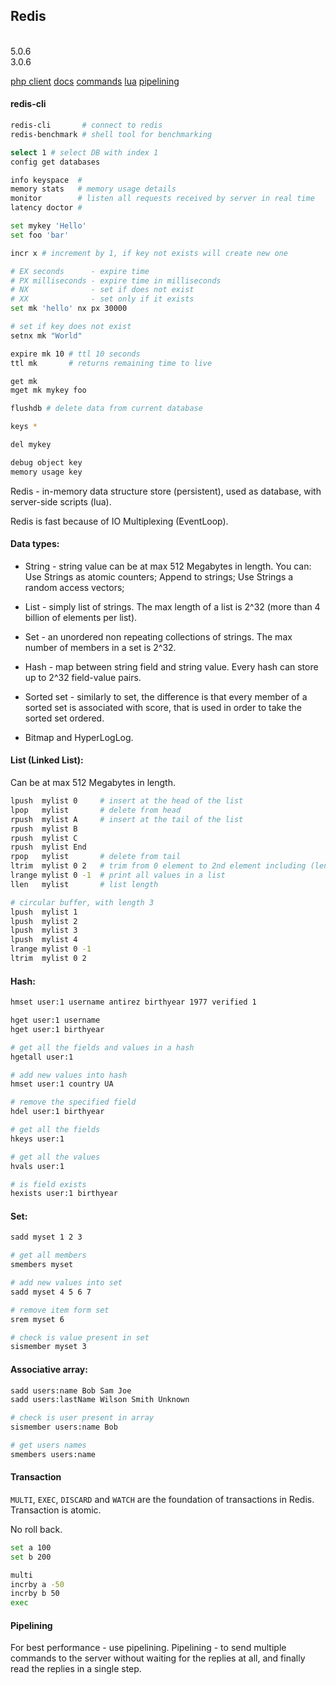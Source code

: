 Redis
-
<br>5.0.6
<br>3.0.6

[php client](https://github.com/phpredis/phpredis)
[docs](https://redis.io/documentation)
[commands](https://redis.io/commands)
[lua](https://redis.io/commands/eval)
[pipelining](https://redis.io/topics/pipelining)

#### redis-cli

````sh
redis-cli       # connect to redis
redis-benchmark # shell tool for benchmarking
````

````sh
select 1 # select DB with index 1
config get databases

info keyspace  #
memory stats   # memory usage details
monitor        # listen all requests received by server in real time
latency doctor #

set mykey 'Hello'
set foo 'bar'

incr x # increment by 1, if key not exists will create new one

# EX seconds      - expire time
# PX milliseconds - expire time in milliseconds
# NX              - set if does not exist
# XX              - set only if it exists
set mk 'hello' nx px 30000

# set if key does not exist
setnx mk "World"

expire mk 10 # ttl 10 seconds
ttl mk       # returns remaining time to live

get mk
mget mk mykey foo

flushdb # delete data from current database

keys *

del mykey

debug object key
memory usage key
````

Redis - in-memory data structure store (persistent), used as database,
with server-side scripts (lua).

Redis is fast because of IO Multiplexing (EventLoop).

#### Data types:

* String - string value can be at max 512 Megabytes in length.
You can:
Use Strings as atomic counters;
Append to strings;
Use Strings a random access vectors;

* List - simply list of strings.
The max length of a list is 2^32 (more than 4 billion of elements per list).

* Set - an unordered non repeating collections of strings.
The max number of members in a set is 2^32.

* Hash - map between string field and string value.
Every hash can store up to 2^32 field-value pairs.

* Sorted set - similarly to set,
the difference is that every member of a sorted set is associated with score,
that is used in order to take the sorted set ordered.

* Bitmap and HyperLogLog.

#### List (Linked List):

Can be at max 512 Megabytes in length.

````sh
lpush  mylist 0     # insert at the head of the list
lpop   mylist       # delete from head
rpush  mylist A     # insert at the tail of the list
rpush  mylist B
rpush  mylist C
rpush  mylist End
rpop   mylist       # delete from tail
ltrim  mylist 0 2   # trim from 0 element to 2nd element including (length will be 3)
lrange mylist 0 -1  # print all values in a list
llen   mylist       # list length

# circular buffer, with length 3
lpush  mylist 1
lpush  mylist 2
lpush  mylist 3
lpush  mylist 4
lrange mylist 0 -1
ltrim  mylist 0 2
````

#### Hash:

````sh
hmset user:1 username antirez birthyear 1977 verified 1

hget user:1 username
hget user:1 birthyear

# get all the fields and values in a hash
hgetall user:1

# add new values into hash
hmset user:1 country UA

# remove the specified field
hdel user:1 birthyear

# get all the fields
hkeys user:1

# get all the values
hvals user:1

# is field exists
hexists user:1 birthyear
````

#### Set:

````sh
sadd myset 1 2 3

# get all members
smembers myset

# add new values into set
sadd myset 4 5 6 7

# remove item form set
srem myset 6

# check is value present in set
sismember myset 3
````

#### Associative array:

````sh
sadd users:name Bob Sam Joe
sadd users:lastName Wilson Smith Unknown

# check is user present in array
sismember users:name Bob

# get users names
smembers users:name
````

#### Transaction

`MULTI`, `EXEC`, `DISCARD` and `WATCH` are the foundation of transactions in Redis.
Transaction is atomic.

No roll back.

````sh
set a 100
set b 200

multi
incrby a -50
incrby b 50
exec
````

#### Pipelining

For best performance - use pipelining.
Pipelining - to send multiple commands to the server without waiting for the replies at all,
and finally read the replies in a single step.
